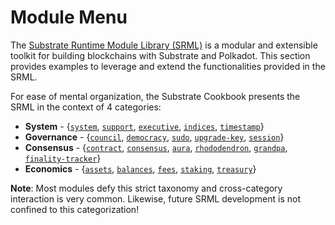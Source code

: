 # Module Menu

The [Substrate Runtime Module Library (SRML)](https://github.com/paritytech/substrate/tree/master/srml) is a modular and extensible toolkit for building blockchains with Substrate and Polkadot. This section provides examples to leverage and extend the functionalities provided in the SRML.

For ease of mental organization, the Substrate Cookbook presents the SRML in the context of 4 categories:
* **System** - {[`system`](https://github.com/paritytech/substrate/tree/master/srml/system), [`support`](https://github.com/paritytech/substrate/tree/master/srml/support), [`executive`](https://github.com/paritytech/substrate/tree/master/srml/executive), [`indices`](https://github.com/paritytech/substrate/tree/master/srml/indices), [`timestamp`](https://github.com/paritytech/substrate/tree/master/srml/timestamp)}
* **Governance** - {[`council`](https://github.com/paritytech/substrate/tree/master/srml/council), [`democracy`](https://github.com/paritytech/substrate/tree/master/srml/democracy), [`sudo`](https://github.com/paritytech/substrate/tree/master/srml/sudo), [`upgrade-key`](https://github.com/paritytech/substrate/tree/master/srml/upgrade-key), [`session`](https://github.com/paritytech/substrate/tree/master/srml/session)}
* **Consensus** - {[`contract`](https://github.com/paritytech/substrate/tree/master/srml/contract), [`consensus`](https://github.com/paritytech/substrate/tree/master/srml/consensus), [`aura`](https://github.com/paritytech/substrate/tree/master/srml/aura), [`rhododendron`](https://github.com/paritytech/rhododendron), [`grandpa`](https://github.com/paritytech/substrate/tree/master/srml/grandpa), [`finality-tracker`](https://github.com/paritytech/substrate/tree/master/srml/finality-tracker)}
* **Economics** - {[`assets`](https://github.com/paritytech/substrate/tree/master/srml/assets), [`balances`](https://github.com/paritytech/substrate/tree/master/srml/balances), [`fees`](https://github.com/paritytech/substrate/tree/master/srml/fees), [`staking`](https://github.com/paritytech/substrate/tree/master/srml/staking), [`treasury`](https://github.com/paritytech/substrate/tree/master/srml/treasury)}

**Note**: Most modules defy this strict taxonomy and cross-category interaction is very common. Likewise, future SRML development is not confined to this categorization!